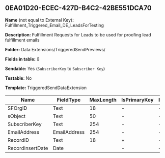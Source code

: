 ## 0EA01D20-ECEC-427D-B4C2-42BE551DCA70

**Name** (not equal to External Key)**:** Fulfillment_Triggered_Email_DE_LeadsForTesting

**Description:** Fulfillment Requests for Leads to be used for proofing lead fulfillment emails

**Folder:** Data Extensions/TriggeredSendPreviews/

**Fields in table:** 6

**Sendable:** Yes (`SubscriberKey` to `Subscriber Key`)

**Testable:** No

**Template:** TriggeredSendDataExtension

| Name | FieldType | MaxLength | IsPrimaryKey | IsNullable | DefaultValue |
| --- | --- | --- | --- | --- | --- |
| SFOrgID | Text | 18 | - | - |  |
| sObject | Text | 50 | - | - |  |
| SubscriberKey | Text | 254 | - | - |  |
| EmailAddress | EmailAddress | 254 | - | - |  |
| RecordID | Text | 18 | + | - |  |
| RecordInsertDate | Date |  | - | + | GetDate() |
